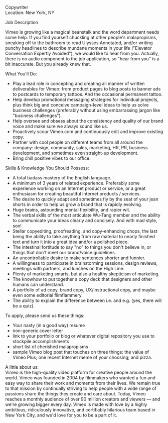 Copywriter  
Location: New York, NY

Job Description

Vimeo is growing like a magical beanstalk and the word department needs some help. If you find yourself chuckling at other people's malapropisms, sneaking off to the bathroom to read Ulysses Annotated, and/or writing punchy headlines to describe mundane moments in your life ("Elevator Conversation Expertly Avoided"), we would like to hear from you. Actually, there is no audio component to the job application, so "hear from you" is a bit inaccurate. But you already knew that.

What You'll Do:
- Play a lead role in concepting and creating all manner of written deliverables for Vimeo: from product pages to blog posts to banner ads to postcards to temporary tattoos. And the occasional permanent tattoo.
- Help develop promotional messaging strategies for individual projects, plus think big and conceive campaign-level ideas to help us solve business challenges (preferably without using embarrassing jargon like "business challenges").
- Help oversee and obsess about the consistency and quality of our brand voice and make sure we always sound like us.
- Proactively scour Vimeo.com and continuously edit and improve existing copy.
- Partner with cool people on different teams from all around the company: design, community, sales, marketing, HR, PR, business development, and sometimes even straight-up development.
- Bring chill positive vibes to our office.

Skills & Knowledge You Should Possess:
- A total badass mastery of the English language.
- A minimum of 3 years of related experience. Preferably some experience working on an Internet product or service, or a great enthusiasm for creating beautiful Internet products / services.
- The desire to quickly adapt and sometimes fly by the seat of your jean shorts in order to help us grow a brand that is rapidly evolving.
- Huge brains, astounding mental flexibility, and rapier wit.
- The verbal skills of the most articulate Wu-Tang member and the ability to communicate your ideas clearly and concisely. And with mad style, son!
- Stellar copyediting, proofreading, and copy-enhancing chops, the last being the ability to take anything from raw material to nearly finished text and turn it into a great idea and/or a polished piece.
- The intestinal fortitude to say "no" to things you don't believe in, or things that don't meet our brand/voice guidelines.
- An uncontrollable desire to make sentences shorter and funnier.
- A willingness to participate in brainstorming sessions, design reviews, meetings with partners, and lunches on the High Line.
- Plenty of marketing smarts, but also a healthy skepticism of marketing.
- The knowhow to put together a copy deck that designers and other humans can understand.
- A portfolio of ad copy, brand copy, UX/instructional copy, and maybe even some editorial flimflammery.
- The ability to explain the difference between i.e. and e.g. (yes, there will be a quiz).

To apply, please send us these things:
- Your nasty (in a good way) resume
- non-generic cover letter
- link to your portfolio or blog or whatever digital repository you use to stockpile accomplishments
- short list of cherished malapropisms
- sample Vimeo blog post that touches on three things: the value of Vimeo Plus; one recent Internet meme of your choosing; and pizza.

A little about us:  
Vimeo is the high-quality video platform for creative people around the world. Vimeo was founded in 2004 by filmmakers who wanted a fun and easy way to share their work and moments from their lives. We remain true to that mission by continually striving to help people with a wide range of passions share the things they create and care about. Today, Vimeo reaches a monthly audience of over 90 million creators and viewers — and we're growing bigger every day. Vimeo is made with love by a highly ambitious, ridiculously innovative, and certifiably hilarious team based in New York City, and we'd love for you to be a part of it.
